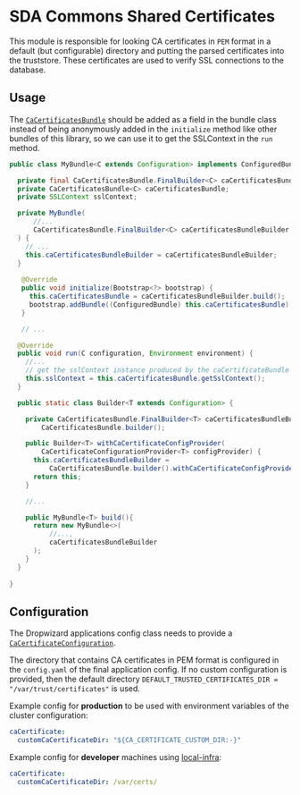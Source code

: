 # SDA Commons Shared Certificates

This module is responsible for looking CA certificates in `PEM` format in a 
default (but configurable) directory and putting the parsed certificates into the truststore.
These certificates are used to verify SSL connections to the database.

## Usage

The [`CaCertificatesBundle`](./src/main/java/org/sdase/commons/shared/certificates/ca/CaCertificatesBundle.java) 
should be added as a field in the bundle class instead of being anonymously added in the 
`initialize` method like other bundles of this library, so we can use it to get the SSLContext in the `run` method.

```java
public class MyBundle<C extends Configuration> implements ConfiguredBundle<C> {

  private final CaCertificatesBundle.FinalBuilder<C> caCertificatesBundleBuilder;
  private CaCertificatesBundle<C> caCertificatesBundle;
  private SSLContext sslContext;

  private MyBundle(
      //...
      CaCertificatesBundle.FinalBuilder<C> caCertificatesBundleBuilder
  ) {
    // ...
    this.caCertificatesBundleBuilder = caCertificatesBundleBuilder;
  }
  
   @Override
   public void initialize(Bootstrap<?> bootstrap) {
     this.caCertificatesBundle = caCertificatesBundleBuilder.build();
     bootstrap.addBundle((ConfiguredBundle) this.caCertificatesBundle);
   }

   // ...

  @Override
  public void run(C configuration, Environment environment) {
    //...
    // get the sslContext instance produced by the caCertificateBundle
    this.sslContext = this.caCertificatesBundle.getSslContext();
  }

  public static class Builder<T extends Configuration> {

    private CaCertificatesBundle.FinalBuilder<T> caCertificatesBundleBuilder =
        CaCertificatesBundle.builder();

    public Builder<T> withCaCertificateConfigProvider(
        CaCertificateConfigurationProvider<T> configProvider) {
      this.caCertificatesBundleBuilder =
          CaCertificatesBundle.builder().withCaCertificateConfigProvider(configProvider);
      return this;
    }

    //...

    public MyBundle<T> build(){
      return new MyBundle<>(
          //...,
          caCertificatesBundleBuilder
      );
    }
  }
  
}
```

## Configuration

The Dropwizard applications config class needs to provide a
[`CaCertificateConfiguration`](./src/main/java/org/sdase/commons/shared/certificates/ca/CaCertificateConfiguration.java).

The directory that contains CA certificates in PEM format is configured in the `config.yaml` 
of the final application config. If no custom configuration is provided, then the default directory 
`DEFAULT_TRUSTED_CERTIFICATES_DIR = "/var/trust/certificates"` is used.

Example config for **production** to be used with environment variables of the cluster configuration:

```yaml
caCertificate:
  customCaCertificateDir: "${CA_CERTIFICATE_CUSTOM_DIR:-}"
```

Example config for **developer** machines using [local-infra](https://github.com/SDA-SE/local-infra):
```yaml
caCertificate:
  customCaCertificateDir: /var/certs/
```
